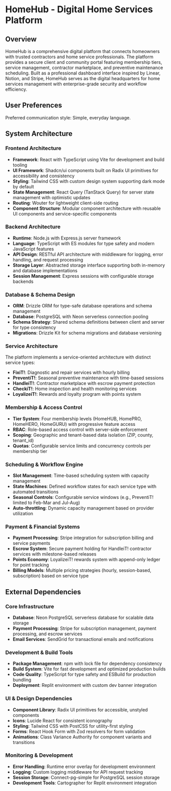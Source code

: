 # HomeHub - Digital Home Services Platform

## Overview

HomeHub is a comprehensive digital platform that connects homeowners with trusted contractors and home service professionals. The platform provides a secure client and community portal featuring membership tiers, service management, contractor marketplace, and preventive maintenance scheduling. Built as a professional dashboard interface inspired by Linear, Notion, and Stripe, HomeHub serves as the digital headquarters for home services management with enterprise-grade security and workflow efficiency.

## User Preferences

Preferred communication style: Simple, everyday language.

## System Architecture

### Frontend Architecture
- **Framework**: React with TypeScript using Vite for development and build tooling
- **UI Framework**: Shadcn/ui components built on Radix UI primitives for accessibility and consistency
- **Styling**: Tailwind CSS with custom design system supporting dark mode by default
- **State Management**: React Query (TanStack Query) for server state management with optimistic updates
- **Routing**: Wouter for lightweight client-side routing
- **Component Structure**: Modular component architecture with reusable UI components and service-specific components

### Backend Architecture
- **Runtime**: Node.js with Express.js server framework
- **Language**: TypeScript with ES modules for type safety and modern JavaScript features
- **API Design**: RESTful API architecture with middleware for logging, error handling, and request processing
- **Storage Layer**: Abstracted storage interface supporting both in-memory and database implementations
- **Session Management**: Express sessions with configurable storage backends

### Database & Schema Design
- **ORM**: Drizzle ORM for type-safe database operations and schema management
- **Database**: PostgreSQL with Neon serverless connection pooling
- **Schema Strategy**: Shared schema definitions between client and server for type consistency
- **Migrations**: Drizzle Kit for schema migrations and database versioning

### Service Architecture
The platform implements a service-oriented architecture with distinct service types:

- **FixiT!**: Diagnostic and repair services with hourly billing
- **PreventiT!**: Seasonal preventive maintenance with time-based sessions
- **HandleiT!**: Contractor marketplace with escrow payment protection
- **CheckiT!**: Home inspection and health monitoring services
- **LoyalizeiT!**: Rewards and loyalty program with points system

### Membership & Access Control
- **Tier System**: Four membership levels (HomeHUB, HomePRO, HomeHERO, HomeGURU) with progressive feature access
- **RBAC**: Role-based access control with server-side enforcement
- **Scoping**: Geographic and tenant-based data isolation (ZIP, county, tenant_id)
- **Quotas**: Configurable service limits and concurrency controls per membership tier

### Scheduling & Workflow Engine
- **Slot Management**: Time-based scheduling system with capacity management
- **State Machines**: Defined workflow states for each service type with automated transitions
- **Seasonal Controls**: Configurable service windows (e.g., PreventiT! limited to Feb-Mar and Jul-Aug)
- **Auto-throttling**: Dynamic capacity management based on provider utilization

### Payment & Financial Systems
- **Payment Processing**: Stripe integration for subscription billing and service payments
- **Escrow System**: Secure payment holding for HandleiT! contractor services with milestone-based releases
- **Points Economy**: LoyalizeiT! rewards system with append-only ledger for point tracking
- **Billing Models**: Multiple pricing strategies (hourly, session-based, subscription) based on service type

## External Dependencies

### Core Infrastructure
- **Database**: Neon PostgreSQL serverless database for scalable data storage
- **Payment Processing**: Stripe for subscription management, payment processing, and escrow services
- **Email Services**: SendGrid for transactional emails and notifications

### Development & Build Tools
- **Package Management**: npm with lock file for dependency consistency
- **Build System**: Vite for fast development and optimized production builds
- **Code Quality**: TypeScript for type safety and ESBuild for production bundling
- **Deployment**: Replit environment with custom dev banner integration

### UI & Design Dependencies
- **Component Library**: Radix UI primitives for accessible, unstyled components
- **Icons**: Lucide React for consistent iconography
- **Styling**: Tailwind CSS with PostCSS for utility-first styling
- **Forms**: React Hook Form with Zod resolvers for form validation
- **Animations**: Class Variance Authority for component variants and transitions

### Monitoring & Development
- **Error Handling**: Runtime error overlay for development environment
- **Logging**: Custom logging middleware for API request tracking
- **Session Storage**: Connect-pg-simple for PostgreSQL session storage
- **Development Tools**: Cartographer for Replit environment integration